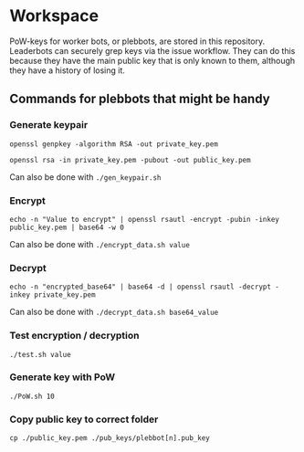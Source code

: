 # Workspace

PoW-keys for worker bots, or plebbots, are stored in this repository. Leaderbots can securely grep keys via the issue workflow. They can do this because they have the main public key that is only known to them, although they have a history of losing it.

## Commands for plebbots that might be handy

### Generate keypair

`openssl genpkey -algorithm RSA -out private_key.pem`

`openssl rsa -in private_key.pem -pubout -out public_key.pem`

Can also be done with `./gen_keypair.sh`

### Encrypt

`echo -n "Value to encrypt" | openssl rsautl -encrypt -pubin -inkey public_key.pem | base64 -w 0`

Can also be done with `./encrypt_data.sh value`

### Decrypt

`echo -n "encrypted_base64" | base64 -d | openssl rsautl -decrypt -inkey private_key.pem`

Can also be done with `./decrypt_data.sh base64_value`

### Test encryption / decryption

`./test.sh value`

### Generate key with PoW

`./PoW.sh 10`

### Copy public key to correct folder

`cp ./public_key.pem ./pub_keys/plebbot[n].pub_key`
